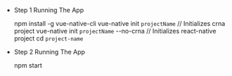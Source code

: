 - Step 1 Running The App

    npm install -g vue-native-cli
vue-native init `projectName` // Initializes crna project
vue-native init `projectName` --no-crna // Initializes react-native project
cd `project-name`

- Step 2 Running The App

    npm start